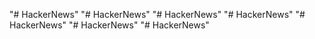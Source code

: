 "# HackerNews" 
"# HackerNews" 
"# HackerNews" 
"# HackerNews" 
"# HackerNews" 
"# HackerNews" 
"# HackerNews" 
